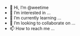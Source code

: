 - 👋 Hi, I’m @weetime
- 👀 I’m interested in ...
- 🌱 I’m currently learning ...
- 💞️ I’m looking to collaborate on ...
- 📫 How to reach me ...

<!---
weetime/weetime is a ✨ special ✨ repository because its `README.md` (this file) appears on your GitHub profile.
You can click the Preview link to take a look at your changes.
--->
